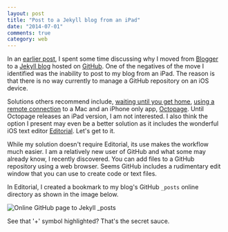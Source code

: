 ```yaml
---
layout: post
title: "Post to a Jekyll blog from an iPad"
date: "2014-07-01"
comments: true
category: web
---
```


In an [earlier post][1], I spent some time discussing why I moved from [Blogger](!g) to a [Jekyll blog](!g) hosted on [GitHub](!g). One of the negatives of the move I identified was the inability to post to my blog from an iPad. The reason is that there is no way currently to manage a GitHub repository on an iOS device.

Solutions others recommend include, [waiting until you get home][2], [using a remote connection][3] to a Mac and an iPhone only app, [Octopage](!itu). Until Octopage releases an iPad version, I am not interested. I also think the option I present may even be a better solution as it includes the wonderful iOS text editor [Editorial](!itu). Let's get to it.

While my solution doesn't require Editorial, its use makes the workflow much easier. I am a relatively new user of GitHub and what some may already know, I recently discovered. You can add files to a GitHub repository using a web browser. Seems GitHub includes a rudimentary edit window that you can use to create code or text files.

In Editorial, I created a bookmark to my blog's GitHub `_posts` online directory as shown in the image below.

![Online GitHub page to Jekyll _posts](http://www.stevencombs.com/images/posts/2014-07-01-jekyll-posts.png)

See that '+' symbol highlighted? That's the secret sauce.

[1]: http://www.stevencombs.com/web/2014/06/13/why-i-moved-from-blogger-to-jekyll.html "Why I moved from Blogger to Jekyll"
[2]: http://www.garron.me/en/blog/blogging-from-ipad-jekyll-dropbox.html "Blogging from the iPad with Jekyll"
[3]: http://www.candlerblog.com/2012/04/01/remote-octopress-workflow/ "Remote Blogging with Octopress"
